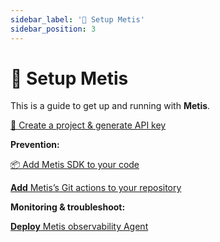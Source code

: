 ```yaml
---
sidebar_label: '🔧 Setup Metis'
sidebar_position: 3
---
```


# 🔧 Setup Metis

This is a guide to get up and running with **Metis**.

[🥽 Create a project & generate API key](Create%20a%20project%20&%20generate%20API%20key.md)

**Prevention:**

[📦 Add Metis SDK to your code](<Add Metis SDK to your code/Add Metis SDK to your code.md>)

[**Add** Metis’s Git actions to your repository ](<Add Metis’s Git actions to your repository/Add Metis’s Git actions to your repository.md>)

**Monitoring & troubleshoot:**

[**Deploy** Metis observability Agent](<Deploy Metis observability Agent/Deploy Metis observability Agent.md>)
